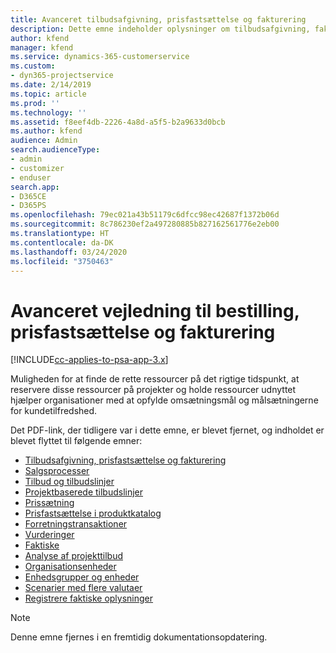 ```yaml
---
title: Avanceret tilbudsafgivning, prisfastsættelse og fakturering
description: Dette emne indeholder oplysninger om tilbudsafgivning, fakturering og prisfastsættelse i Project Service Automation.
author: kfend
manager: kfend
ms.service: dynamics-365-customerservice
ms.custom:
- dyn365-projectservice
ms.date: 2/14/2019
ms.topic: article
ms.prod: ''
ms.technology: ''
ms.assetid: f8eef4db-2226-4a8d-a5f5-b2a9633d0bcb
ms.author: kfend
audience: Admin
search.audienceType:
- admin
- customizer
- enduser
search.app:
- D365CE
- D365PS
ms.openlocfilehash: 79ec021a43b51179c6dfcc98ec42687f1372b06d
ms.sourcegitcommit: 8c786230ef2a497280885b827162561776e2eb00
ms.translationtype: HT
ms.contentlocale: da-DK
ms.lasthandoff: 03/24/2020
ms.locfileid: "3750463"
---
```

# <a name="advanced-quoting-pricing-and-billing-guide"></a>Avanceret vejledning til bestilling, prisfastsættelse og fakturering

[!INCLUDE[cc-applies-to-psa-app-3.x](../../includes/cc-applies-to-psa-app-3x.md)]

Muligheden for at finde de rette ressourcer på det rigtige tidspunkt, at reservere disse ressourcer på projekter og holde ressourcer udnyttet hjælper organisationer med at opfylde omsætningsmål og målsætningerne for kundetilfredshed. 

Det PDF-link, der tidligere var i dette emne, er blevet fjernet, og indholdet er blevet flyttet til følgende emner:

- [Tilbudsafgivning, prisfastsættelse og fakturering](../quote-bill-price.md)
- [Salgsprocesser](../basic-sales-process.md)
- [Tilbud og tilbudslinjer](../basic-quote-lines.md)
- [Projektbaserede tilbudslinjer](../product-based-quote-lines.md)
- [Prissætning](../basic-pricing.md)
- [Prisfastsættelse i produktkatalog](../product-catalog-pricing.md)
- [Forretningstransaktioner](../basic-business-transactions.md)
- [Vurderinger](../estimates.md)
- [Faktiske](../actuals.md)
- [Analyse af projekttilbud](../basic-analyzing-quotes.md)
- [Organisationsenheder](../advanced-organizational.md)
- [Enhedsgrupper og enheder](../advanced-units.md)
- [Scenarier med flere valutaer](../advanced-currency.md)
- [Registrere faktiske oplysninger](../advanced-actuals.md)

> [!NOTE]
> Denne emne fjernes i en fremtidig dokumentationsopdatering. 
